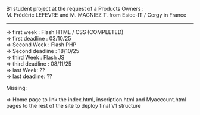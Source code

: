 B1 student project at the request of a Products Owners :<br> M. Frédéric LEFEVRE  and M. MAGNIEZ T. from Esiee-IT / Cergy in France


---------------------------------------------------------------------------------------------

=> first week : Flash HTML / CSS (COMPLETED)<br>
=> first deadline : 03/10/25<br>
=> Second Week : Flash PHP <br>
=> Second deadline : 18/10/25<br>
=> third Week : Flash JS <br>
=> third deadline : 08/11/25<br>
=> last Week: ?? <br>
=> last deadline: ??<br>

Missing: 

=> Home page to link the index.html, inscription.html and Myaccount.html pages to the rest of the site to deploy final V1 structure



